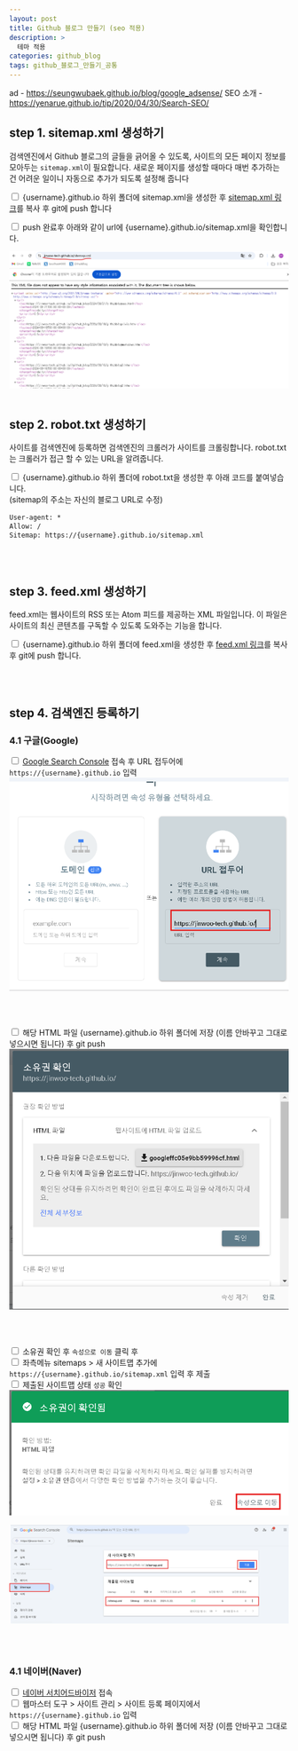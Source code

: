 ```yaml
---
layout: post
title: Github 블로그 만들기 (seo 적용)
description: >
  테마 적용
categories: github_blog
tags: github_블로그_만들기_공통
---
```



ad - https://seungwubaek.github.io/blog/google_adsense/
SEO 소개 -  https://yenarue.github.io/tip/2020/04/30/Search-SEO/


## step 1. sitemap.xml 생성하기
검색엔진에서 Github 블로그의 글들을 긁어올 수 있도록, 사이트의 모든 페이지 정보를 모아두는 `sitemap.xml`이 필요합니다. 
새로운 페이지를 생성할 때마다 매번 추가하는 건 어려운 일이니 자동으로 추가가 되도록 설정해 줍니다 <br>

<input type="checkbox"> {username}.github.io 하위 폴더에 sitemap.xml을 생성한 후 
[sitemap.xml 링크](https://github.com/JINWOO-TECH/jinwoo-tech.github.io/blob/main/sitemap.xml)를 복사 후 git에 push 합니다


<input type="checkbox">  push 완료후 아래와 같이 url에 {username}.github.io/sitemap.xml을 확인합니다.

![Xixia](/assets/images/github_blog/20240822sitemap.png)
<br><br>

## step 2. robot.txt 생성하기
사이트를 검색엔진에 등록하면 검색엔진의 크롤러가 사이트를 크롤링합니다. robot.txt는 크롤러가 접근 할 수 있는 URL을 알려줍니다.

<input type="checkbox"> {username}.github.io 하위 폴더에 robot.txt을 생성한 후 아래 코드를 붙여넣습니다. <br>
(sitemap의 주소는 자신의 블로그 URL로 수정)

~~~
User-agent: *
Allow: /
Sitemap: https://{username}.github.io/sitemap.xml
~~~
<br><br>

## step 3. feed.xml 생성하기
feed.xml는 웹사이트의 RSS 또는 Atom 피드를 제공하는 XML 파일입니다. 이 파일은 사이트의 최신 콘텐츠를 구독할 수 있도록 도와주는 기능을 합니다.

<input type="checkbox"> {username}.github.io 하위 폴더에 feed.xml을 생성한 후 
[feed.xml 링크](https://github.com/JINWOO-TECH/jinwoo-tech.github.io/blob/main/feed.xml)를 복사 후 git에 push 합니다.

<br><br>

## step 4. 검색엔진 등록하기

### 4.1 구글(Google)
<input type="checkbox"> [Google Search Console](https://search.google.com/search-console/welcome) 접속 후 URL 접두어에 `https://{username}.github.io` 입력
<br>
![Xixia](/assets/images/github_blog/20240822googleseopage.png)

<br><br>

<input type="checkbox"> 해당 HTML 파일 {username}.github.io 하위 폴더에 저장 (이름 안바꾸고 그대로 넣으시면 됩니다) 후 git push
<br>
![Xixia](/assets/images/github_blog/20240822googleseopageconfirm.png)

<br><br>

<input type="checkbox"> 소유권 확인 후 `속성으로 이동` 클릭 후 <br>
<input type="checkbox"> 좌측메뉴 sitemaps > 새 사이트맵 추가에 `https://{username}.github.io/sitemap.xml` 입력 후 제출 <br>
<input type="checkbox"> 제출된 사이트맵 상태 `성공` 확인
<br>
![Xixia](/assets/images/github_blog/20240822googleseopagecheck.png)

![Xixia](/assets/images/github_blog/20240822googlesitemapadd.png)

<br><br>

### 4.1 네이버(Naver)
<input type="checkbox"> [네이버 서치어드바이저](https://searchadvisor.naver.com/) 접속 <br>
<input type="checkbox"> 웹마스터 도구 > 사이트 관리 > 사이트 등록 페이지에서 `https://{username}.github.io` 입력 <br>
<input type="checkbox"> 해당 HTML 파일 {username}.github.io 하위 폴더에 저장 (이름 안바꾸고 그대로 넣으시면 됩니다) 후 git push